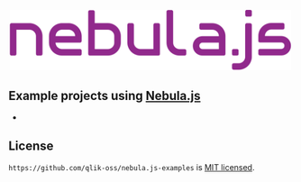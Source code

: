 <p align="center">
  <img width="500" src="./assets/nebula.png" alt="nebula.js logo" />
</p>

## Example projects using [Nebula.js](https://github.com/qlik-oss/nebula.js)

*
## License

`https://github.com/qlik-oss/nebula.js-examples` is [MIT licensed](./LICENSE).